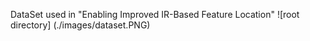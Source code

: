 DataSet used in "Enabling Improved IR-Based Feature Location"
![root directory] (./images/dataset.PNG)

